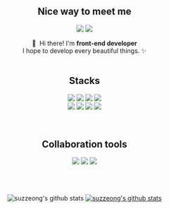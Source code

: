 <div align="center">

## Nice way to meet me
<div>
  <a href="https://suzzeong.tistory.com/" target="_blank"><img src="https://img.shields.io/badge/Tech_Blog-DD0B78?style=for-the-badge&logo=GitHub%20Sponsors&logoColor=white"/></a>
  <a href="mailto:su981006@gmail.com" target="_blank"><img src="https://img.shields.io/badge/su981006@gmail.com-EA4335?style=for-the-badge&logo=Gmail&logoColor=white"/></a>
</div>
<p>
  👋&nbsp; Hi there! I'm <b>front-end developer</b><br/>
  I hope to develop every beautiful things. ✨ <br/><br/>
</p>
  
## Stacks
<div>
  <img src="https://img.shields.io/badge/HTML5-E34F26?style=for-the-badge&logo=HTML5&logoColor=ffffff">
  <img src="https://img.shields.io/badge/CSS-1572B6?style=for-the-badge&logo=CSS3&logoColor=ffffff">
  <img src="https://img.shields.io/badge/JavaScript-F7DF1E?style=for-the-badge&logo=JavaScript&logoColor=000000">
  <img src="https://img.shields.io/badge/React Router-CA4245?style=for-the-badge&logo=React Router&logoColor=white"/>
  <br/>
  <img src="https://img.shields.io/badge/Axios-5A29E4?style=for-the-badge&logo=Axios&logoColor=white"/>
  <img src="https://img.shields.io/badge/React-61DAFB?style=for-the-badge&logo=React&logoColor=black">
  <img src="https://img.shields.io/badge/Redux-764ABC?style=for-the-badge&logo=Redux&logoColor=ffffff">
  <img src="https://img.shields.io/badge/styled components-DB7093?style=for-the-badge&logo=styled components&logoColor=ffffff">
</div>
  <br/>
  <br/>

## Collaboration tools

<div>
<img src="https://img.shields.io/badge/GitHub-181717?style=for-the-badge&logo=GitHub&logoColor=white"/>
<img src="https://img.shields.io/badge/Figma-F24E1E?style=for-the-badge&logo=Figma&logoColor=white"/>
<img src="https://img.shields.io/badge/Notion-0052CC?style=for-the-badge&logo=Notion&logoColor=white"/>
</div>
<br/>
<br/>
<br/>

![suzzeong's github stats](https://github-readme-stats.vercel.app/api?username=suzzeong&show_icons=true)
[![suzzeong's github stats](https://github-readme-stats.vercel.app/api/top-langs/?username=suzzeong&show_icons=true&hide_border=true&title_color=004386&icon_color=004386&layout=compact)](https://github.com/suzzeong)

</div>
<!--
**suzzeong/suzzeong** is a ✨ _special_ ✨ repository because its `README.md` (this file) appears on your GitHub profile.

Here are some ideas to get you started:

- 🔭 I’m currently working on ...
- 🌱 I’m currently learning ...
- 👯 I’m looking to collaborate on ...
- 🤔 I’m looking for help with ...
- 💬 Ask me about ...
- 📫 How to reach me: ...
- 😄 Pronouns: ...
- ⚡ Fun fact: ...
-->
